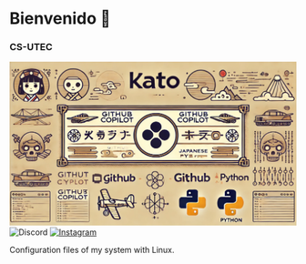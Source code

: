 # Bienvenido 👋
### CS-UTEC
![kato](https://github.com/kato420/katolinuxdotfiles/blob/main/img/katogh.jpg)
![Discord](https://img.shields.io/badge/Discord-kato420\_0-5865F2?style=for-the-badge&logo=discord&logoColor=white&labelColor=101010)
[![Instagram](https://img.shields.io/badge/Instagram-@kato420\_0-E4405F?style=for-the-badge&logo=instagram&logoColor=white&labelColor=101010)](https://instagram.com/kato420_0)

Configuration files of my system with Linux.
